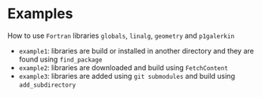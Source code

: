 # Examples

How to use `Fortran` libraries `globals`, `linalg`, `geometry` and `p1galerkin`

* `example1`: libraries are build or installed in another directory and they are found using `find_package`
* `example2`: libraries are downloaded and build using `FetchContent`
* `example3`: libraries are added using `git submodules` and build using `add_subdirectory`
